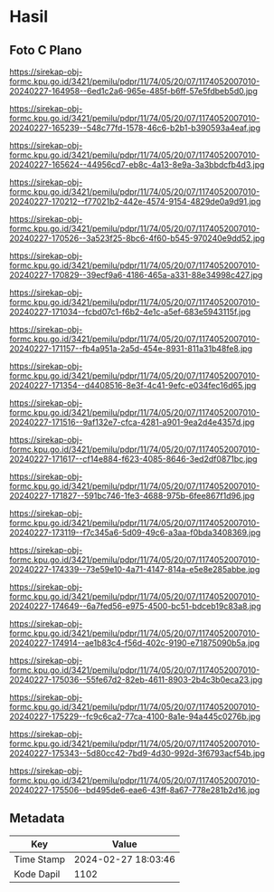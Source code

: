 # Hasil

## Foto C Plano

https://sirekap-obj-formc.kpu.go.id/3421/pemilu/pdpr/11/74/05/20/07/1174052007010-20240227-164958--6ed1c2a6-965e-485f-b6ff-57e5fdbeb5d0.jpg

https://sirekap-obj-formc.kpu.go.id/3421/pemilu/pdpr/11/74/05/20/07/1174052007010-20240227-165239--548c77fd-1578-46c6-b2b1-b390593a4eaf.jpg

https://sirekap-obj-formc.kpu.go.id/3421/pemilu/pdpr/11/74/05/20/07/1174052007010-20240227-165624--44956cd7-eb8c-4a13-8e9a-3a3bbdcfb4d3.jpg

https://sirekap-obj-formc.kpu.go.id/3421/pemilu/pdpr/11/74/05/20/07/1174052007010-20240227-170212--f77021b2-442e-4574-9154-4829de0a9d91.jpg

https://sirekap-obj-formc.kpu.go.id/3421/pemilu/pdpr/11/74/05/20/07/1174052007010-20240227-170526--3a523f25-8bc6-4f60-b545-970240e9dd52.jpg

https://sirekap-obj-formc.kpu.go.id/3421/pemilu/pdpr/11/74/05/20/07/1174052007010-20240227-170829--39ecf9a6-4186-465a-a331-88e34998c427.jpg

https://sirekap-obj-formc.kpu.go.id/3421/pemilu/pdpr/11/74/05/20/07/1174052007010-20240227-171034--fcbd07c1-f6b2-4e1c-a5ef-683e5943115f.jpg

https://sirekap-obj-formc.kpu.go.id/3421/pemilu/pdpr/11/74/05/20/07/1174052007010-20240227-171157--fb4a951a-2a5d-454e-8931-811a31b48fe8.jpg

https://sirekap-obj-formc.kpu.go.id/3421/pemilu/pdpr/11/74/05/20/07/1174052007010-20240227-171354--d4408516-8e3f-4c41-9efc-e034fec16d65.jpg

https://sirekap-obj-formc.kpu.go.id/3421/pemilu/pdpr/11/74/05/20/07/1174052007010-20240227-171516--9af132e7-cfca-4281-a901-9ea2d4e4357d.jpg

https://sirekap-obj-formc.kpu.go.id/3421/pemilu/pdpr/11/74/05/20/07/1174052007010-20240227-171617--cf14e884-f623-4085-8646-3ed2df0871bc.jpg

https://sirekap-obj-formc.kpu.go.id/3421/pemilu/pdpr/11/74/05/20/07/1174052007010-20240227-171827--591bc746-1fe3-4688-975b-6fee867f1d96.jpg

https://sirekap-obj-formc.kpu.go.id/3421/pemilu/pdpr/11/74/05/20/07/1174052007010-20240227-173119--f7c345a6-5d09-49c6-a3aa-f0bda3408369.jpg

https://sirekap-obj-formc.kpu.go.id/3421/pemilu/pdpr/11/74/05/20/07/1174052007010-20240227-174339--73e59e10-4a71-4147-814a-e5e8e285abbe.jpg

https://sirekap-obj-formc.kpu.go.id/3421/pemilu/pdpr/11/74/05/20/07/1174052007010-20240227-174649--6a7fed56-e975-4500-bc51-bdceb19c83a8.jpg

https://sirekap-obj-formc.kpu.go.id/3421/pemilu/pdpr/11/74/05/20/07/1174052007010-20240227-174914--ae1b83c4-f56d-402c-9190-e71875090b5a.jpg

https://sirekap-obj-formc.kpu.go.id/3421/pemilu/pdpr/11/74/05/20/07/1174052007010-20240227-175036--55fe67d2-82eb-4611-8903-2b4c3b0eca23.jpg

https://sirekap-obj-formc.kpu.go.id/3421/pemilu/pdpr/11/74/05/20/07/1174052007010-20240227-175229--fc9c6ca2-77ca-4100-8a1e-94a445c0276b.jpg

https://sirekap-obj-formc.kpu.go.id/3421/pemilu/pdpr/11/74/05/20/07/1174052007010-20240227-175343--5d80cc42-7bd9-4d30-992d-3f6793acf54b.jpg

https://sirekap-obj-formc.kpu.go.id/3421/pemilu/pdpr/11/74/05/20/07/1174052007010-20240227-175506--bd495de6-eae6-43ff-8a67-778e281b2d16.jpg


## Metadata

| Key        | Value               |
| ---------- | ------------------- |
| Time Stamp | 2024-02-27 18:03:46 |
| Kode Dapil | 1102                |



